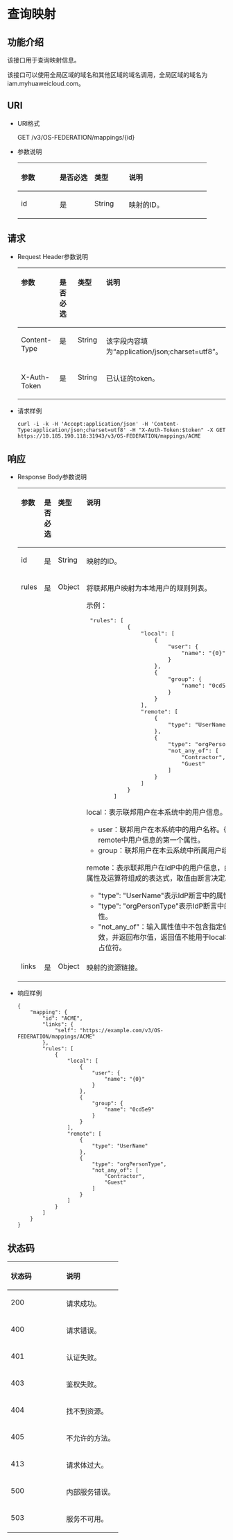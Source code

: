 # 查询映射<a name="zh-cn_topic_0057845645"></a>

## 功能介绍<a name="section544449010253"></a>

该接口用于查询映射信息。

该接口可以使用全局区域的域名和其他区域的域名调用，全局区域的域名为iam.myhuaweicloud.com。

## URI<a name="section961061110253"></a>

-   URI格式

    GET /v3/OS-FEDERATION/mappings/\{id\}


-   参数说明

    <a name="table3295831810253"></a>
    <table><thead align="left"><tr id="row2859289710253"><th class="cellrowborder" valign="top" width="20.49%" id="mcps1.1.5.1.1"><p id="p3432335410253"><a name="p3432335410253"></a><a name="p3432335410253"></a>参数</p>
    </th>
    <th class="cellrowborder" valign="top" width="18.360000000000003%" id="mcps1.1.5.1.2"><p id="p2872829510253"><a name="p2872829510253"></a><a name="p2872829510253"></a>是否必选</p>
    </th>
    <th class="cellrowborder" valign="top" width="18.23%" id="mcps1.1.5.1.3"><p id="p4529057710253"><a name="p4529057710253"></a><a name="p4529057710253"></a>类型</p>
    </th>
    <th class="cellrowborder" valign="top" width="42.92%" id="mcps1.1.5.1.4"><p id="p4465811110253"><a name="p4465811110253"></a><a name="p4465811110253"></a>说明</p>
    </th>
    </tr>
    </thead>
    <tbody><tr id="row6053724210253"><td class="cellrowborder" valign="top" width="20.49%" headers="mcps1.1.5.1.1 "><p id="p456954510253"><a name="p456954510253"></a><a name="p456954510253"></a>id</p>
    </td>
    <td class="cellrowborder" valign="top" width="18.360000000000003%" headers="mcps1.1.5.1.2 "><p id="p3458885310253"><a name="p3458885310253"></a><a name="p3458885310253"></a>是</p>
    </td>
    <td class="cellrowborder" valign="top" width="18.23%" headers="mcps1.1.5.1.3 "><p id="p5023366910253"><a name="p5023366910253"></a><a name="p5023366910253"></a>String</p>
    </td>
    <td class="cellrowborder" valign="top" width="42.92%" headers="mcps1.1.5.1.4 "><p id="p4239536110253"><a name="p4239536110253"></a><a name="p4239536110253"></a>映射的ID。</p>
    </td>
    </tr>
    </tbody>
    </table>


## 请求<a name="section1147224210253"></a>

-   Request Header参数说明

    <a name="table4034958610253"></a>
    <table><thead align="left"><tr id="row2407090210253"><th class="cellrowborder" valign="top" width="20.62%" id="mcps1.1.5.1.1"><p id="p358602710253"><a name="p358602710253"></a><a name="p358602710253"></a>参数</p>
    </th>
    <th class="cellrowborder" valign="top" width="18.360000000000003%" id="mcps1.1.5.1.2"><p id="p2203278510253"><a name="p2203278510253"></a><a name="p2203278510253"></a>是否必选</p>
    </th>
    <th class="cellrowborder" valign="top" width="18.23%" id="mcps1.1.5.1.3"><p id="p3982516710253"><a name="p3982516710253"></a><a name="p3982516710253"></a>类型</p>
    </th>
    <th class="cellrowborder" valign="top" width="42.79%" id="mcps1.1.5.1.4"><p id="p461313410253"><a name="p461313410253"></a><a name="p461313410253"></a>说明</p>
    </th>
    </tr>
    </thead>
    <tbody><tr id="row3811960610253"><td class="cellrowborder" valign="top" width="20.62%" headers="mcps1.1.5.1.1 "><p id="p68036610253"><a name="p68036610253"></a><a name="p68036610253"></a>Content-Type</p>
    </td>
    <td class="cellrowborder" valign="top" width="18.360000000000003%" headers="mcps1.1.5.1.2 "><p id="p5510966210253"><a name="p5510966210253"></a><a name="p5510966210253"></a>是</p>
    </td>
    <td class="cellrowborder" valign="top" width="18.23%" headers="mcps1.1.5.1.3 "><p id="p3469764710253"><a name="p3469764710253"></a><a name="p3469764710253"></a>String</p>
    </td>
    <td class="cellrowborder" valign="top" width="42.79%" headers="mcps1.1.5.1.4 "><p id="p5904602410253"><a name="p5904602410253"></a><a name="p5904602410253"></a>该字段内容填为<span class="parmvalue" id="parmvalue1823317483242"><a name="parmvalue1823317483242"></a><a name="parmvalue1823317483242"></a>“application/json;charset=utf8”</span>。</p>
    </td>
    </tr>
    <tr id="row6165217610253"><td class="cellrowborder" valign="top" width="20.62%" headers="mcps1.1.5.1.1 "><p id="p2777034510253"><a name="p2777034510253"></a><a name="p2777034510253"></a>X-Auth-Token</p>
    </td>
    <td class="cellrowborder" valign="top" width="18.360000000000003%" headers="mcps1.1.5.1.2 "><p id="p3480547110253"><a name="p3480547110253"></a><a name="p3480547110253"></a>是</p>
    </td>
    <td class="cellrowborder" valign="top" width="18.23%" headers="mcps1.1.5.1.3 "><p id="p67087310253"><a name="p67087310253"></a><a name="p67087310253"></a>String</p>
    </td>
    <td class="cellrowborder" valign="top" width="42.79%" headers="mcps1.1.5.1.4 "><p id="p5434073510253"><a name="p5434073510253"></a><a name="p5434073510253"></a>已认证的token。</p>
    </td>
    </tr>
    </tbody>
    </table>


-   请求样例

    ```
    curl -i -k -H 'Accept:application/json' -H 'Content-Type:application/json;charset=utf8' -H "X-Auth-Token:$token" -X GET https://10.185.190.118:31943/v3/OS-FEDERATION/mappings/ACME
    ```


## 响应<a name="section3952345110253"></a>

-   Response Body参数说明

    <a name="table471214210253"></a>
    <table><thead align="left"><tr id="row5835001710253"><th class="cellrowborder" valign="top" width="20.59%" id="mcps1.1.5.1.1"><p id="p2873092810253"><a name="p2873092810253"></a><a name="p2873092810253"></a>参数</p>
    </th>
    <th class="cellrowborder" valign="top" width="18.310000000000002%" id="mcps1.1.5.1.2"><p id="p4550385610253"><a name="p4550385610253"></a><a name="p4550385610253"></a>是否必选</p>
    </th>
    <th class="cellrowborder" valign="top" width="18.22%" id="mcps1.1.5.1.3"><p id="p6193373710253"><a name="p6193373710253"></a><a name="p6193373710253"></a>类型</p>
    </th>
    <th class="cellrowborder" valign="top" width="42.88%" id="mcps1.1.5.1.4"><p id="p5057677010253"><a name="p5057677010253"></a><a name="p5057677010253"></a>说明</p>
    </th>
    </tr>
    </thead>
    <tbody><tr id="row307766710253"><td class="cellrowborder" valign="top" width="20.59%" headers="mcps1.1.5.1.1 "><p id="p4796446910253"><a name="p4796446910253"></a><a name="p4796446910253"></a>id</p>
    </td>
    <td class="cellrowborder" valign="top" width="18.310000000000002%" headers="mcps1.1.5.1.2 "><p id="p5991676710253"><a name="p5991676710253"></a><a name="p5991676710253"></a>是</p>
    </td>
    <td class="cellrowborder" valign="top" width="18.22%" headers="mcps1.1.5.1.3 "><p id="p2141997810253"><a name="p2141997810253"></a><a name="p2141997810253"></a>String</p>
    </td>
    <td class="cellrowborder" valign="top" width="42.88%" headers="mcps1.1.5.1.4 "><p id="p5729667010253"><a name="p5729667010253"></a><a name="p5729667010253"></a>映射的ID。</p>
    </td>
    </tr>
    <tr id="row4590798210253"><td class="cellrowborder" valign="top" width="20.59%" headers="mcps1.1.5.1.1 "><p id="p2755905710253"><a name="p2755905710253"></a><a name="p2755905710253"></a>rules</p>
    </td>
    <td class="cellrowborder" valign="top" width="18.310000000000002%" headers="mcps1.1.5.1.2 "><p id="p1769115310253"><a name="p1769115310253"></a><a name="p1769115310253"></a>是</p>
    </td>
    <td class="cellrowborder" valign="top" width="18.22%" headers="mcps1.1.5.1.3 "><p id="p1194883210253"><a name="p1194883210253"></a><a name="p1194883210253"></a>Object</p>
    </td>
    <td class="cellrowborder" valign="top" width="42.88%" headers="mcps1.1.5.1.4 "><p id="p2833135010253"><a name="p2833135010253"></a><a name="p2833135010253"></a>将联邦用户映射为本地用户的规则列表。</p>
    <p id="p6647203593911"><a name="p6647203593911"></a><a name="p6647203593911"></a>示例：</p>
    <pre class="screen" id="screen4220213569"><a name="screen4220213569"></a><a name="screen4220213569"></a> "rules": [
                {
                    "local": [
                        {
                            "user": {
                                "name": "{0}"
                            }
                        },
                        {
                            "group": {
                                "name": "0cd5e9"
                            }
                        }
                    ],
                    "remote": [
                        {
                            "type": "UserName"
                        },
                        {
                            "type": "orgPersonType",
                            "not_any_of": [
                                "Contractor",
                                "Guest"
                            ]
                        }
                    ]
                }
            ]</pre>
    <p id="p13647153563918"><a name="p13647153563918"></a><a name="p13647153563918"></a>local：表示联邦用户在本系统中的用户信息。</p>
    <a name="ul14819125213392"></a><a name="ul14819125213392"></a><ul id="ul14819125213392"><li>user：联邦用户在本系统中的用户名称。{0}表示remote中用户信息的第一个属性。</li><li>group：联邦用户在本云系统中所属用户组。</li></ul>
    <p id="p281920526391"><a name="p281920526391"></a><a name="p281920526391"></a>remote：表示联邦用户在IdP中的用户信息，由断言属性及运算符组成的表达式，取值由断言决定。</p>
    <a name="ul1781965216394"></a><a name="ul1781965216394"></a><ul id="ul1781965216394"><li>"type": "UserName"表示IdP断言中的属性。</li><li>"type": "orgPersonType"表示IdP断言中的属性。</li><li>"not_any_of"：输入属性值中不包含指定值才生效，并返回布尔值，返回值不能用于local块中的占位符。</li></ul>
    </td>
    </tr>
    <tr id="row5365556310253"><td class="cellrowborder" valign="top" width="20.59%" headers="mcps1.1.5.1.1 "><p id="p5113332410253"><a name="p5113332410253"></a><a name="p5113332410253"></a>links</p>
    </td>
    <td class="cellrowborder" valign="top" width="18.310000000000002%" headers="mcps1.1.5.1.2 "><p id="p4815861110253"><a name="p4815861110253"></a><a name="p4815861110253"></a>是</p>
    </td>
    <td class="cellrowborder" valign="top" width="18.22%" headers="mcps1.1.5.1.3 "><p id="p853338110253"><a name="p853338110253"></a><a name="p853338110253"></a>Object</p>
    </td>
    <td class="cellrowborder" valign="top" width="42.88%" headers="mcps1.1.5.1.4 "><p id="p2011527610253"><a name="p2011527610253"></a><a name="p2011527610253"></a>映射的资源链接。</p>
    </td>
    </tr>
    </tbody>
    </table>

-   响应样例

    ```
    {
        "mapping": {
            "id": "ACME",
            "links": {
                "self": "https://example.com/v3/OS-FEDERATION/mappings/ACME"
            },
            "rules": [
                {
                    "local": [
                        {
                            "user": {
                                "name": "{0}"
                            }
                        },
                        {
                            "group": {
                                "name": "0cd5e9"
                            }
                        }
                    ],
                    "remote": [
                        {
                            "type": "UserName"
                        },
                        {
                            "type": "orgPersonType",
                            "not_any_of": [
                                "Contractor",
                                "Guest"
                            ]
                        }
                    ]
                }
            ]
        }
    }
    ```


## 状态码<a name="section5627758010253"></a>

<a name="table6219017010253"></a>
<table><thead align="left"><tr id="row323840610253"><th class="cellrowborder" valign="top" width="50%" id="mcps1.1.3.1.1"><p id="p6098437110253"><a name="p6098437110253"></a><a name="p6098437110253"></a>状态码</p>
</th>
<th class="cellrowborder" valign="top" width="50%" id="mcps1.1.3.1.2"><p id="p4078700810253"><a name="p4078700810253"></a><a name="p4078700810253"></a>说明</p>
</th>
</tr>
</thead>
<tbody><tr id="row1541333310253"><td class="cellrowborder" valign="top" width="50%" headers="mcps1.1.3.1.1 "><p id="p4052047510253"><a name="p4052047510253"></a><a name="p4052047510253"></a>200</p>
</td>
<td class="cellrowborder" valign="top" width="50%" headers="mcps1.1.3.1.2 "><p id="p6093304910253"><a name="p6093304910253"></a><a name="p6093304910253"></a>请求成功。</p>
</td>
</tr>
<tr id="row1152653710253"><td class="cellrowborder" valign="top" width="50%" headers="mcps1.1.3.1.1 "><p id="p6123433610253"><a name="p6123433610253"></a><a name="p6123433610253"></a>400</p>
</td>
<td class="cellrowborder" valign="top" width="50%" headers="mcps1.1.3.1.2 "><p id="p6103414610253"><a name="p6103414610253"></a><a name="p6103414610253"></a>请求错误。</p>
</td>
</tr>
<tr id="row1243640810253"><td class="cellrowborder" valign="top" width="50%" headers="mcps1.1.3.1.1 "><p id="p71610410253"><a name="p71610410253"></a><a name="p71610410253"></a>401</p>
</td>
<td class="cellrowborder" valign="top" width="50%" headers="mcps1.1.3.1.2 "><p id="p5800447310253"><a name="p5800447310253"></a><a name="p5800447310253"></a>认证失败。</p>
</td>
</tr>
<tr id="row5227821310253"><td class="cellrowborder" valign="top" width="50%" headers="mcps1.1.3.1.1 "><p id="p667687410253"><a name="p667687410253"></a><a name="p667687410253"></a>403</p>
</td>
<td class="cellrowborder" valign="top" width="50%" headers="mcps1.1.3.1.2 "><p id="p395590710253"><a name="p395590710253"></a><a name="p395590710253"></a>鉴权失败。</p>
</td>
</tr>
<tr id="row3560316710253"><td class="cellrowborder" valign="top" width="50%" headers="mcps1.1.3.1.1 "><p id="p6528425810253"><a name="p6528425810253"></a><a name="p6528425810253"></a>404</p>
</td>
<td class="cellrowborder" valign="top" width="50%" headers="mcps1.1.3.1.2 "><p id="p5353351710253"><a name="p5353351710253"></a><a name="p5353351710253"></a>找不到资源。</p>
</td>
</tr>
<tr id="row1203960910253"><td class="cellrowborder" valign="top" width="50%" headers="mcps1.1.3.1.1 "><p id="p3568430910253"><a name="p3568430910253"></a><a name="p3568430910253"></a>405</p>
</td>
<td class="cellrowborder" valign="top" width="50%" headers="mcps1.1.3.1.2 "><p id="p474788410253"><a name="p474788410253"></a><a name="p474788410253"></a>不允许的方法。</p>
</td>
</tr>
<tr id="row4273096210253"><td class="cellrowborder" valign="top" width="50%" headers="mcps1.1.3.1.1 "><p id="p3865592010253"><a name="p3865592010253"></a><a name="p3865592010253"></a>413</p>
</td>
<td class="cellrowborder" valign="top" width="50%" headers="mcps1.1.3.1.2 "><p id="p4412179010253"><a name="p4412179010253"></a><a name="p4412179010253"></a>请求体过大。</p>
</td>
</tr>
<tr id="row6155179010253"><td class="cellrowborder" valign="top" width="50%" headers="mcps1.1.3.1.1 "><p id="p1963911210253"><a name="p1963911210253"></a><a name="p1963911210253"></a>500</p>
</td>
<td class="cellrowborder" valign="top" width="50%" headers="mcps1.1.3.1.2 "><p id="p4726423010253"><a name="p4726423010253"></a><a name="p4726423010253"></a>内部服务错误。</p>
</td>
</tr>
<tr id="row2272489010253"><td class="cellrowborder" valign="top" width="50%" headers="mcps1.1.3.1.1 "><p id="p2877682610253"><a name="p2877682610253"></a><a name="p2877682610253"></a>503</p>
</td>
<td class="cellrowborder" valign="top" width="50%" headers="mcps1.1.3.1.2 "><p id="p4922158710253"><a name="p4922158710253"></a><a name="p4922158710253"></a>服务不可用。</p>
</td>
</tr>
</tbody>
</table>

